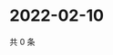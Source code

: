 # 2022-02-10

共 0 条

<!-- BEGIN WEIBO -->
<!-- 最后更新时间 Thu Feb 10 2022 17:14:03 GMT+0800 (China Standard Time) -->

<!-- END WEIBO -->
